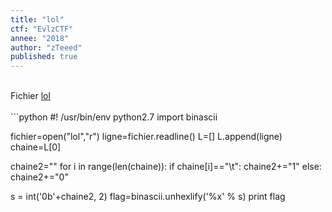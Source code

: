 ```yaml
---
title: "lol"
ctf: "EvlzCTF"
annee: "2018"
author: "zTeeed"
published: true
---
```


<br />
Fichier <a href="/writeup-scripts/2017-2018/EvlzCTF/LOL/lol">lol</a>
<br />
<br />
```python
#! /usr/bin/env python2.7
import binascii

fichier=open("lol","r")
ligne=fichier.readline()
L=[]
L.append(ligne)
chaine=L[0]

chaine2=""
for i in range(len(chaine)):
    if chaine[i]=="\t":
        chaine2+="1"
    else:
        chaine2+="0"

s = int('0b'+chaine2, 2)
flag=binascii.unhexlify('%x' % s)
print flag
```
